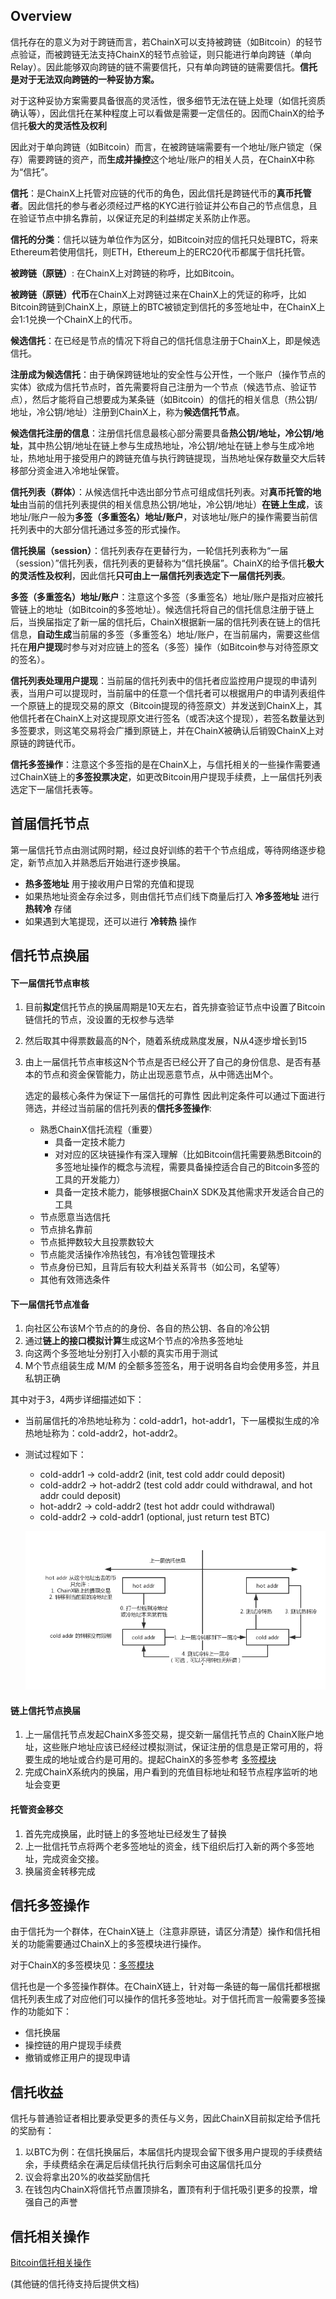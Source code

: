 ## Overview

信托存在的意义为对于跨链而言，若ChainX可以支持被跨链（如Bitcoin）的轻节点验证，而被跨链无法支持ChainX的轻节点验证，则只能进行单向跨链（单向Relay）。因此能够双向跨链的链不需要信托，只有单向跨链的链需要信托。**信托是对于无法双向跨链的一种妥协方案。**

对于这种妥协方案需要具备很高的灵活性，很多细节无法在链上处理（如信托资质确认等），因此信托在某种程度上可以看做是需要一定信任的。因而ChainX的给予信托**极大的灵活性及权利**

因此对于单向跨链（如Bitcoin）而言，在被跨链端需要有一个地址/账户锁定（保存）需要跨链的资产，而**生成并操控**这个地址/账户的相关人员，在ChainX中称为“信托”。

**信托**：是ChainX上托管对应链的代币的角色，因此信托是跨链代币的**真币托管者**。因此信托的参与者必须经过严格的KYC进行验证并公布自己的节点信息，且在验证节点中排名靠前，以保证充足的利益绑定关系防止作恶。

**信托的分类**：信托以链为单位作为区分，如Bitcoin对应的信托只处理BTC，将来Ethereum若使用信托，则ETH，Ethereum上的ERC20代币都属于信托托管。

**被跨链（原链）**: 在ChainX上对跨链的称呼，比如Bitcoin。

**被跨链（原链）代币**在ChainX上对跨链过来在ChainX上的凭证的称呼，比如Bitcoin跨链到ChainX上，原链上的BTC被锁定到信托的多签地址中，在ChainX上会1:1兑换一个ChainX上的代币。

**候选信托**：在已经是节点的情况下将自己的信托信息注册于ChainX上，即是候选信托。

**注册成为候选信托**：由于确保跨链地址的安全性与公开性，一个账户（操作节点的实体）欲成为信托节点时，首先需要将自己注册为一个节点（候选节点、验证节点），然后才能将自己想要成为某条链（如Bitcoin）的信托的相关信息（热公钥/地址，冷公钥/地址）注册到ChainX上，称为**候选信托节点**。

**候选信托注册的信息**：注册信托信息最核心部分需要具备**热公钥/地址，冷公钥/地址**，其中热公钥/地址在链上参与生成热地址，冷公钥/地址在链上参与生成冷地址，热地址用于接受用户的跨链充值与执行跨链提现，当热地址保存数量交大后转移部分资金进入冷地址保管。

**信托列表（群体）**：从候选信托中选出部分节点可组成信托列表。对**真币托管的地址**由当前的信托列表提供的相关信息热公钥/地址，冷公钥/地址）**在链上生成**，该地址/账户一般为**多签（多重签名）地址/账户**，对该地址/账户的操作需要当前信托列表中的大部分信托通过多签的形式操作。

**信托换届（session）**：信托列表存在更替行为，一轮信托列表称为“一届（session）”信托列表，信托列表的更替称为“信托换届”。ChainX的给予信托**极大的灵活性及权利**，因此信托**只可由上一届信托列表选定下一届信托列表**。

**多签（多重签名）地址/账户**：注意这个多签（多重签名）地址/账户是指对应被托管链上的地址（如Bitcoin的多签地址）。候选信托将自己的信托信息注册于链上后，当换届指定了新一届的信托后，ChainX根据新一届的信托列表在链上的信托信息，**自动生成**当前届的多签（多重签名）地址/账户，在当前届内，需要这些信托在**用户提现**时参与对对应链上的签名（多签）操作（如Bitcoin参与对待签原文的签名）。

**信托列表处理用户提现**：当前届的信托列表中的信托者应监控用户提现的申请列表，当用户可以提现时，当前届中的任意一个信托者可以根据用户的申请列表组件一个原链上的提现交易的原文（Bitcoin提现的待签原文）并发送到ChainX上，其他信托者在ChainX上对这提现原文进行签名（或否决这个提现），若签名数量达到多签要求，则这笔交易将会广播到原链上，并在ChainX被确认后销毁ChainX上对原链的跨链代币。

**信托多签操作**：注意这个多签指的是在ChainX上，与信托相关的一些操作需要通过ChainX链上的**多签投票决定**，如更改Bitcoin用户提现手续费，上一届信托列表选定下一届信托表等。

## 首届信托节点

第一届信托节点由测试网时期，经过良好训练的若干个节点组成，等待网络逐步稳定，新节点加入并熟悉后开始进行逐步换届。

- **热多签地址** 用于接收用户日常的充值和提现
- 如果热地址资金存余过多，则由信托节点们线下商量后打入 **冷多签地址** 进行 **热转冷** 存储
- 如果遇到大笔提现，还可以进行 **冷转热** 操作

## 信托节点换届

#### 下一届信托节点审核

1. 目前**拟定**信托节点的换届周期是10天左右，首先排查验证节点中设置了Bitcoin链信托的节点，没设置的无权参与选举

2. 然后取其中得票数最高的N个，随着系统成熟度发展，N从4逐步增长到15

3. 由上一届信托节点审核这N个节点是否已经公开了自己的身份信息、是否有基本的节点和资金保管能力，防止出现恶意节点，从中筛选出M个。

   选定的最核心条件为保证下一届信托的可靠性 因此判定条件可以通过下面进行筛选，并经过当前届的信托列表的**信托多签操作**:

   - 熟悉ChainX信托流程（重要）
       - 具备一定技术能力
       - 对对应的区块链操作有深入理解（比如Bitcoin信托需要熟悉Bitcoin的多签地址操作的概念与流程，需要具备操控适合自己的Bitcoin多签的工具的开发能力）
       - 具备一定技术能力，能够根据ChainX SDK及其他需求开发适合自己的工具
   - 节点愿意当选信托
   - 节点排名靠前
   - 节点抵押数较大且投票数较大
   - 节点能灵活操作冷热钱包，有冷钱包管理技术
   - 节点身份已知，且背后有较大利益关系背书（如公司，名望等）
   - 其他有效筛选条件

#### 下一届信托节点准备

1. 向社区公布该M个节点的的身份、各自的热公钥、各自的冷公钥
2. 通过**链上的接口模拟计算**生成这M个节点的冷热多签地址
3. 向这两个多签地址分别打入小额的真实币用于测试
4. M个节点组装生成 M/M 的全额多签签名，用于说明各自均会使用多签，并且私钥正确

其中对于3，4两步详细描述如下：

- 当前届信托的冷热地址称为：cold-addr1，hot-addr1，下一届模拟生成的冷热地址称为：cold-addr2，hot-addr2。
- 测试过程如下：
  - cold-addr1 -> cold-addr2 (init, test cold addr could deposit)
  - cold-addr2 -> hot-addr2 (test cold addr could withdrawal, and hot addr could deposit)
  - hot-addr2 -> cold-addr2 (test hot addr could withdrawal)
  - cold-addr2 -> cold-addr1 (optional, just return test BTC)

  ![](https://github.com/chainx-org/images/blob/master/trustees_addr_test.png)

#### 链上信托节点换届

1. 上一届信托节点发起ChainX多签交易，提交新一届信托节点的 ChainX账户地址，这些账户地址应该已经经过模拟测试，保证注册的信息是正常可用的，将要生成的地址或合约是可用的。提起ChainX的多签参考 [多签模块](多签模块)
2. 完成ChainX系统内的换届，用户看到的充值目标地址和轻节点程序监听的地址会变更

#### 托管资金移交

1. 首先完成换届，此时链上的多签地址已经发生了替换
2. 上一批信托节点将两个老多签地址的资金，线下组织后打入新的两个多签地址，完成资金交接。
3. 换届资金转移完成

## 信托多签操作

由于信托为一个群体，在ChainX链上（注意非原链，请区分清楚）操作和信托相关的功能需要通过ChainX上的多签模块进行操作。

对于ChainX的多签模块见：[多签模块](多签模块)

信托也是一个多签操作群体。在ChainX链上，针对每一条链的每一届信托都根据信托列表生成了对应他们可以操作的信托多签地址。对于信托而言一般需要多签操作的功能如下：

* 信托换届
* 操控链的用户提现手续费
* 撤销或修正用户的提现申请

## 信托收益

信托与普通验证者相比要承受更多的责任与义务，因此ChainX目前拟定给予信托的奖励有：

1. 以BTC为例：在信托换届后，本届信托内提现会留下很多用户提现的手续费结余，手续费结余在满足后续信托执行后剩余可由这届信托瓜分
2. 议会将拿出20%的收益奖励信托
3. 在钱包内ChainX将信托节点置顶排名，置顶有利于信托吸引更多的投票，增强自己的声誉

## 信托相关操作

[Bitcoin信托相关操作](Bitcoin信托相关操作)

(其他链的信托待支持后提供文档)